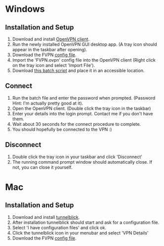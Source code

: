 
# Windows

## Installation and Setup

1. Download and install [OpenVPN client](https://swupdate.openvpn.org/community/releases/openvpn-install-2.4.6-I602.exe).
2. Run the newly installed OpenVPN GUI desktop app. (A tray icon should appear in the taskbar after opening). 
3. Download the FVPN [config file](/downloads/FVPN.ovpn).
4. Import the 'FVPN.ovpn' config file into the OpenVPN client (Right click on the tray icon and select 'Import File').
5. Download [this batch script](/downloads/FVPN_tunnel.bat) and place it in an accessible location.

## Connect

1. Run the batch file and enter the password when prompted. (Password Hint: I'm actually pretty good at it).
2. Open the OpenVPN client. (Double click the tray icon in the taskbar)
3. Enter your details into the login prompt. Contact me if you don't have them.
4. Wait about 30 seconds for the connect procedure to complete.
5. You should hopefully be connected to the VPN :)

## Disconnect

1. Double click the tray icon in your taskbar and click 'Disconnect'
2. The running command prompt window should automatically close. If not, you can close it yourself.

# Mac

## Installation and Setup

1. Download and install [tunnelblick](https://tunnelblick.net/release/Latest_Tunnelblick_Stable.dmg).
2. After installation tunnelblick should start and ask for a configuration file.
3. Select 'I have configuration files' and click ok.
4. Click the tunnelblick icon in your menubar and select 'VPN Details'
5. Download the FVPN [config file](/downloads/FVPN.ovpn).
